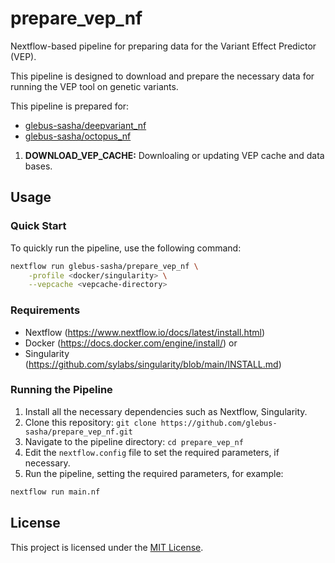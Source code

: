 # prepare_vep_nf
Nextflow-based pipeline for preparing data for the Variant Effect Predictor (VEP).

This pipeline is designed to download and prepare the necessary data for running the VEP tool on genetic variants.

This pipeline is prepared for:
- [glebus-sasha/deepvariant_nf](https://github.com/glebus-sasha/deepvariant_nf)
- [glebus-sasha/octopus_nf](https://github.com/glebus-sasha/octopus_nf)

1. **DOWNLOAD_VEP_CACHE:** Downloaling or updating VEP cache and data bases.

## Usage

### Quick Start

To quickly run the pipeline, use the following command:

```bash
nextflow run glebus-sasha/prepare_vep_nf \
    -profile <docker/singularity> \
    --vepcache <vepcache-directory>
```

### Requirements

- Nextflow (https://www.nextflow.io/docs/latest/install.html)
- Docker (https://docs.docker.com/engine/install/) or
- Singularity (https://github.com/sylabs/singularity/blob/main/INSTALL.md)

### Running the Pipeline

1. Install all the necessary dependencies such as Nextflow, Singularity.
2. Clone this repository: `git clone https://github.com/glebus-sasha/prepare_vep_nf.git`
3. Navigate to the pipeline directory: `cd prepare_vep_nf`
4. Edit the `nextflow.config` file to set the required parameters, if necessary.
5. Run the pipeline, setting the required parameters, for example:

```bash
nextflow run main.nf
```

## License

This project is licensed under the [MIT License](LICENSE).

